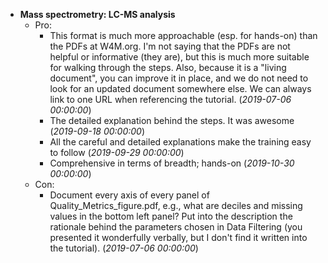 - **Mass spectrometry: LC-MS analysis**
  - Pro:
    - This format is much more approachable (esp. for hands-on) than the PDFs at W4M.org. I'm not saying that the PDFs are not helpful or informative (they are), but this is much more suitable for walking through the steps. Also, because it is a "living document", you can improve it in place, and we do not need to look for an updated document somewhere else.  We can always link to one URL when referencing the tutorial. (*2019-07-06 00:00:00*)
    - The detailed explanation behind the steps. It was awesome (*2019-09-18 00:00:00*)
    - All the careful and detailed explanations make the training easy to follow (*2019-09-29 00:00:00*)
    - Comprehensive in terms of breadth; hands-on (*2019-10-30 00:00:00*)
  - Con:
    - Document every axis of every panel of Quality_Metrics_figure.pdf, e.g., what are deciles and missing values in the bottom left panel? Put into the description the rationale behind the parameters chosen in Data Filtering (you presented it wonderfully verbally, but I don't find it written into the tutorial). (*2019-07-06 00:00:00*)

